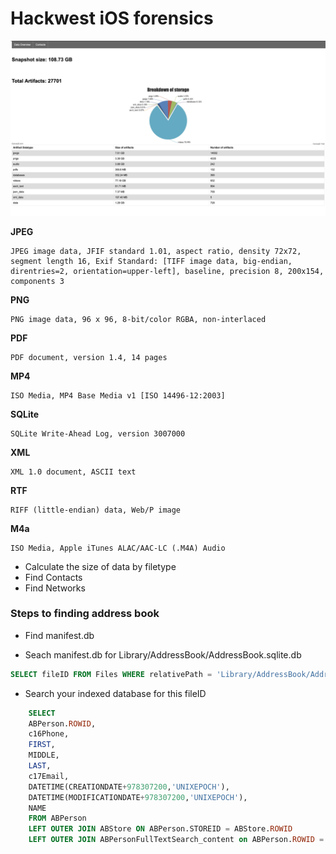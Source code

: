 # Hackwest iOS forensics
![frontend](doc/imgs/fdcdeb541d1a297e6580b44319ff9f22.png)

**JPEG**
```
JPEG image data, JFIF standard 1.01, aspect ratio, density 72x72, segment length 16, Exif Standard: [TIFF image data, big-endian, direntries=2, orientation=upper-left], baseline, precision 8, 200x154, components 3
```
**PNG**
```
PNG image data, 96 x 96, 8-bit/color RGBA, non-interlaced
```
**PDF**
```
PDF document, version 1.4, 14 pages
```
**MP4**
```
ISO Media, MP4 Base Media v1 [ISO 14496-12:2003]
```

**SQLite**
```
SQLite Write-Ahead Log, version 3007000
```
**XML**
```
XML 1.0 document, ASCII text
```
**RTF**
```
RIFF (little-endian) data, Web/P image
```
**M4a**
```
ISO Media, Apple iTunes ALAC/AAC-LC (.M4A) Audio
```

- Calculate the size of data by filetype
- Find Contacts
- Find Networks

### Steps to finding address book
- Find manifest.db

- Seach manifest.db for Library/AddressBook/AddressBook.sqlite.db
```sql
SELECT fileID FROM Files WHERE relativePath = 'Library/AddressBook/AddressBook.sqlitedb';
```
- Search your indexed database for this fileID


```sql
    SELECT 
    ABPerson.ROWID,
    c16Phone,
    FIRST,
    MIDDLE,
    LAST,
    c17Email,
    DATETIME(CREATIONDATE+978307200,'UNIXEPOCH'),
    DATETIME(MODIFICATIONDATE+978307200,'UNIXEPOCH'),
    NAME
    FROM ABPerson
    LEFT OUTER JOIN ABStore ON ABPerson.STOREID = ABStore.ROWID
    LEFT OUTER JOIN ABPersonFullTextSearch_content on ABPerson.ROWID = ABPersonFullTextSearch_content.ROWID
```